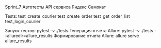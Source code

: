 Sprint_7 Автотесты API сервиса Яндекс Самокат

Tests:
test_create_courier
test_create_order
test_get_order_list
test_login_courier

Запуск тестов: pytest -v ./tests
Генерация отчета Allure: pytest -v ./tests --alluredir=allure_results
Формирование отчета Allure: allure serve allure_results